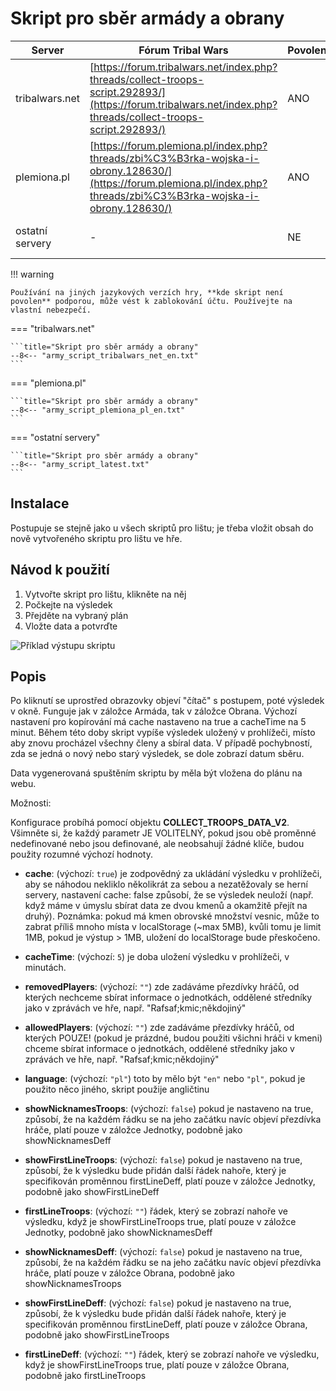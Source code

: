 # Skript pro sběr armády a obrany

| Server          | Fórum Tribal Wars                                                                                                                                                    | Povoleno | Kód                                                                                                                  |
| --------------- | -------------------------------------------------------------------------------------------------------------------------------------------------------------------- | -------- | -------------------------------------------------------------------------------------------------------------------- |
| tribalwars.net  | [https://forum.tribalwars.net/index.php?threads/collect-troops-script.292893/](https://forum.tribalwars.net/index.php?threads/collect-troops-script.292893/)         | ANO      | [Kód na GitHubu (v2.1)](https://github.com/rafsaf/scripts_tribal_wars/blob/2024-09-09-2/src/collect_troops_v2.1.ts)  |
| plemiona.pl     | [https://forum.plemiona.pl/index.php?threads/zbi%C3%B3rka-wojska-i-obrony.128630/](https://forum.plemiona.pl/index.php?threads/zbi%C3%B3rka-wojska-i-obrony.128630/) | ANO      | [Kód na GitHubu (v2)](https://github.com/rafsaf/scripts_tribal_wars/blob/2024-09-01/public/collect_troops_v2.js)     |
| ostatní servery | -                                                                                                                                                                    | NE       | [Kód na GitHubu (v2.3)](https://github.com/rafsaf/scripts_tribal_wars/blob/2025-09-22/public/collect_troops_v2.3.js) |

!!! warning

    Používání na jiných jazykových verzích hry, **kde skript není povolen** podporou, může vést k zablokování účtu. Používejte na vlastní nebezpečí.

=== "tribalwars.net"

    ```title="Skript pro sběr armády a obrany"
    --8<-- "army_script_tribalwars_net_en.txt"
    ```

=== "plemiona.pl"

    ```title="Skript pro sběr armády a obrany"
    --8<-- "army_script_plemiona_pl_en.txt"
    ```

=== "ostatní servery"

    ```title="Skript pro sběr armády a obrany"
    --8<-- "army_script_latest.txt"
    ```

## Instalace

Postupuje se stejně jako u všech skriptů pro lištu; je třeba vložit obsah do nově vytvořeného skriptu pro lištu ve hře.

## Návod k použití

1. Vytvořte skript pro lištu, klikněte na něj
2. Počkejte na výsledek
3. Přejděte na vybraný plán
4. Vložte data a potvrďte

![Příklad výstupu skriptu](image-2.png)

## Popis

Po kliknutí se uprostřed obrazovky objeví "čítač" s postupem, poté výsledek v okně. Funguje jak v záložce Armáda, tak v záložce Obrana. Výchozí nastavení pro kopírování má cache nastaveno na true a cacheTime na 5 minut. Během této doby skript vypíše výsledek uložený v prohlížeči, místo aby znovu procházel všechny členy a sbíral data. V případě pochybností, zda se jedná o nový nebo starý výsledek, se dole zobrazí datum sběru.

Data vygenerovaná spuštěním skriptu by měla být vložena do plánu na webu.

Možnosti:

Konfigurace probíhá pomocí objektu **COLLECT_TROOPS_DATA_V2**. Všimněte si, že každý parametr JE VOLITELNÝ, pokud jsou obě proměnné
nedefinované nebo jsou definované, ale neobsahují žádné klíče, budou použity
rozumné výchozí hodnoty.

- **cache**: <boolean> (výchozí: `true`) je zodpovědný za ukládání výsledku
  v prohlížeči, aby se náhodou nekliklo několikrát za sebou a
  nezatěžovaly se herní servery, nastavení cache: false způsobí, že se výsledek neuloží
  (např. když máme v úmyslu sbírat data ze dvou kmenů a okamžitě přejít
  na druhý). Poznámka: pokud má kmen obrovské množství vesnic, může to zabrat příliš
  mnoho místa v localStorage (~max 5MB), kvůli tomu je limit 1MB,
  pokud je výstup > 1MB, uložení do localStorage bude přeskočeno.

- **cacheTime**: <number> (výchozí: `5`) je doba uložení výsledku v
  prohlížeči, v minutách.

- **removedPlayers**: <string> (výchozí: `""`) zde zadáváme přezdívky hráčů,
  od kterých nechceme sbírat informace o jednotkách, oddělené středníky jako v
  zprávách ve hře, např. "Rafsaf;kmic;někdojiný"

- **allowedPlayers**: <string> (výchozí: `""`) zde zadáváme přezdívky hráčů,
  od kterých POUZE! (pokud je prázdné, budou použiti všichni hráči v kmeni) chceme
  sbírat informace o jednotkách, oddělené středníky jako v zprávách ve hře,
  např. "Rafsaf;kmic;někdojiný"

- **language**: <string> (výchozí: `"pl"`) toto by mělo být `"en"` nebo `"pl"`, pokud je
  použito něco jiného, skript použije angličtinu

- **showNicknamesTroops**: <boolean> (výchozí: `false`) pokud je nastaveno na true, způsobí, že
  na každém řádku se na jeho začátku navíc objeví přezdívka hráče,
  platí pouze v záložce Jednotky, podobně jako showNicknamesDeff

- **showFirstLineTroops**: <boolean> (výchozí: `false`) pokud je nastaveno na true, způsobí, že
  k výsledku bude přidán další řádek nahoře, který je specifikován
  proměnnou firstLineDeff, platí pouze v záložce Jednotky, podobně jako showFirstLineDeff

- **firstLineTroops**: <string> (výchozí: `""`) řádek, který se zobrazí nahoře ve výsledku,
  když je showFirstLineTroops true, platí pouze v záložce Jednotky, podobně jako
  showNicknamesDeff

- **showNicknamesDeff**: <boolean> (výchozí: `false`) pokud je nastaveno na true, způsobí, že
  na každém řádku se na jeho začátku navíc objeví přezdívka hráče,
  platí pouze v záložce Obrana, podobně jako showNicknamesTroops

- **showFirstLineDeff**: <boolean> (výchozí: `false`) pokud je nastaveno na true, způsobí, že
  k výsledku bude přidán další řádek nahoře, který je specifikován
  proměnnou firstLineDeff, platí pouze v záložce Obrana, podobně jako showFirstLineTroops

- **firstLineDeff**: <string> (výchozí: `""`) řádek, který se zobrazí nahoře ve výsledku,
  když je showFirstLineTroops true, platí pouze v záložce Obrana, podobně
  jako firstLineTroops
